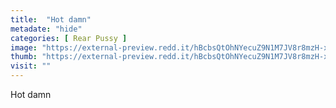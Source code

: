 ```yaml
---
title:  "Hot damn"
metadate: "hide"
categories: [ Rear Pussy ]
image: "https://external-preview.redd.it/hBcbsQtOhNYecuZ9N1M7JV8r8mzH-x3CkfylRF04mvY.jpg?auto=webp&s=04f062d4b124059a31804274fdfa9d51c3f19acf"
thumb: "https://external-preview.redd.it/hBcbsQtOhNYecuZ9N1M7JV8r8mzH-x3CkfylRF04mvY.jpg?width=320&crop=smart&auto=webp&s=08dc8a9cc1b942c15f5787bb08ac6bf1d9f6d562"
visit: ""
---
```

Hot damn
